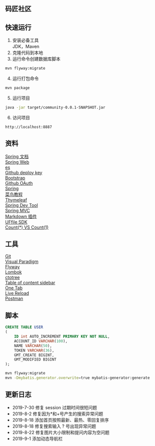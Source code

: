   ## 码匠社区
   
   ## 快速运行
   1. 安装必备工具  
   JDK，Maven
   2. 克隆代码到本地  
   3. 运行命令创建数据库脚本
   ```sh
   mvn flyway:migrate
   ```
   4. 运行打包命令
   ```sh
   mvn package
   ```
   5. 运行项目  
   ```sh
   java -jar target/community-0.0.1-SNAPSHOT.jar
   ```
   6. 访问项目
   ```
   http://localhost:8887
   ```
   
   
   ## 资料
   [Spring 文档](https://spring.io/guides)    
   [Spring Web](https://spring.io/guides/gs/serving-web-content/)   
   [es](https://elasticsearch.cn/explore)    
   [Github deploy key](https://developer.github.com/v3/guides/managing-deploy-keys/#deploy-keys)    
   [Bootstrap](https://v3.bootcss.com/getting-started/)    
   [Github OAuth](https://developer.github.com/apps/building-oauth-apps/creating-an-oauth-app/)    
   [Spring](https://docs.spring.io/spring-boot/docs/2.0.0.RC1/reference/htmlsingle/#boot-features-embedded-database-support)    
   [菜鸟教程](https://www.runoob.com/mysql/mysql-insert-query.html)    
   [Thymeleaf](https://www.thymeleaf.org/doc/tutorials/3.0/usingthymeleaf.html#setting-attribute-values)    
   [Spring Dev Tool](https://docs.spring.io/spring-boot/docs/2.0.0.RC1/reference/htmlsingle/#using-boot-devtools)  
   [Spring MVC](https://docs.spring.io/spring/docs/5.0.3.RELEASE/spring-framework-reference/web.html#mvc-handlermapping-interceptor)  
   [Markdown 插件](http://editor.md.ipandao.com/)   
   [UFfile SDK](https://github.com/ucloud/ufile-sdk-java)  
   [Count(*) VS Count(1)](https://mp.weixin.qq.com/s/Rwpke4BHu7Fz7KOpE2d3Lw)  
   
   ## 工具
   [Git](https://git-scm.com/download)   
   [Visual Paradigm](https://www.visual-paradigm.com)    
   [Flyway](https://flywaydb.org/getstarted/firststeps/maven)  
   [Lombok](https://www.projectlombok.org)    
   [ctotree](https://www.octotree.io/)   
   [Table of content sidebar](https://chrome.google.com/webstore/detail/table-of-contents-sidebar/ohohkfheangmbedkgechjkmbepeikkej)    
   [One Tab](https://chrome.google.com/webstore/detail/chphlpgkkbolifaimnlloiipkdnihall)    
   [Live Reload](https://chrome.google.com/webstore/detail/livereload/jnihajbhpnppcggbcgedagnkighmdlei/related)  
   [Postman](https://chrome.google.com/webstore/detail/coohjcphdfgbiolnekdpbcijmhambjff)
   
   ## 脚本
   ```sql
   CREATE TABLE USER
   (
       ID int AUTO_INCREMENT PRIMARY KEY NOT NULL,
       ACCOUNT_ID VARCHAR(100),
       NAME VARCHAR(50),
       TOKEN VARCHAR(36),
       GMT_CREATE BIGINT,
       GMT_MODIFIED BIGINT
   );
   ```
   ```bash
   mvn flyway:migrate
   mvn -Dmybatis.generator.overwrite=true mybatis-generator:generate
   ```
   
   ## 更新日志
   - 2019-7-30 修复 session 过期时间很短问题   
   - 2019-8-2 修复因为*和+号产生的搜索异常问题  
   - 2019-8-18 添加首页按照最新、最热、零回复排序  
   - 2019-8-18 修复搜索输入 ? 号出现异常问题
   - 2019-8-22 修复图片大小限制和提问内容为空问题
   - 2019-9-1 添加动态导航栏


